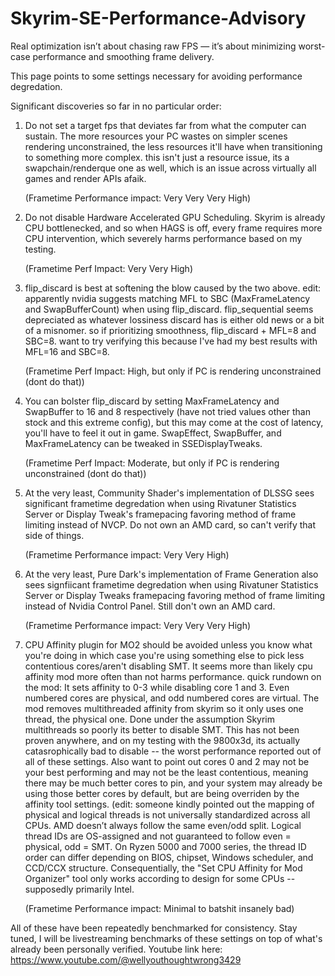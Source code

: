 # Skyrim-SE-Performance-Advisory

Real optimization isn’t about chasing raw FPS — it’s about minimizing worst-case performance and smoothing frame delivery.

This page points to some settings necessary for avoiding performance degredation.

Significant discoveries so far in no particular order: 

1. Do not set a target fps that deviates far from what the computer can sustain. 
   The more resources your PC wastes on simpler scenes rendering unconstrained, the less resources it'll have when transitioning to something more complex. this isn't just a resource issue, its a 
   swapchain/renderque one as well, which is an issue across virtually all games and render APIs afaik.
   
   (Frametime Performance impact: Very Very Very High)

3. Do not disable Hardware Accelerated GPU Scheduling.
   Skyrim is already CPU bottlenecked, and so when HAGS is off, every frame requires more CPU intervention, which severely harms performance based on my testing. 
  
   (Frametime Perf Impact: Very Very High)

4. flip_discard is best at softening the blow caused by the two above.
   edit: apparently nvidia suggests matching MFL to SBC (MaxFrameLatency and SwapBufferCount) when using flip_discard. flip_sequential seems depreciated as whatever lossiness discard has is either old news or a 
   bit of a misnomer. so if prioritizing smoothness, flip_discard + MFL=8 and SBC=8. want to try verifying this because I've had my best results with MFL=16 and SBC=8. 
   
   (Frametime Perf Impact: High, but only if PC 
   is rendering unconstrained (dont do that))

5. You can bolster flip_discard by setting MaxFrameLatency and SwapBuffer to 16 and 8 respectively (have not tried values other than stock and this extreme config), but this may come at the cost of latency, you'll 
   have to feel it out in game. SwapEffect, SwapBuffer, and MaxFrameLatency can be tweaked in SSEDisplayTweaks. 
   
   (Frametime Perf Impact: Moderate, but only if PC is 
   rendering unconstrained (dont do that))

6. At the very least, Community Shader's implementation of DLSSG sees significant frametime degredation when using Rivatuner Statistics Server or Display Tweak's framepacing favoring method of frame limiting 
   instead of NVCP. Do not own an AMD card, so can't verify that side of things. 
   
   (Frametime Performance impact: Very Very High)

7. At the very least, Pure Dark's implementation of Frame Generation also sees signfiicant frametime degredation when using Rivatuner Statistics Server or Display Tweaks framepacing favoring method of frame 
   limiting instead of Nvidia Control Panel. Still don't own an AMD card. 
   
   (Frametime Performance impact: Very Very Very High)

8. CPU Affinity plugin for MO2 should be avoided unless you know what you're doing in which case you're using something else to pick less contentious cores/aren't disabling SMT. 
   It seems more than likely cpu affinity mod more often than not harms performance. quick rundown on the mod: It sets affinity to 0-3 while disabling core 1 and 3. Even numbered cores are physical, and odd 
   numbered cores are virtual. The mod removes multithreaded affinity from skyrim so it only uses one thread, the physical one. Done under the assumption Skyrim multithreads so poorly its better to disable SMT. 
   This has not been proven anywhere, and on my testing with the 9800x3d, its actually catasrophically bad to disable -- the worst performance reported out of all of these settings. Also want to point out cores 0 
   and 2 may not  be your best performing and may not be the least contentious, meaning there may be much better cores to pin, and your system may already be using those better cores by default, but are being 
   overriden by the  affinity tool settings. (edit: someone kindly pointed out the mapping of physical and logical threads is not universally standardized across all CPUs. AMD doesn’t always follow the same even/odd split. Logical thread IDs 
   are OS-assigned and not guaranteed to follow even = physical, odd = SMT. On Ryzen 5000 and 7000 series, the thread ID order can differ depending on BIOS, chipset, Windows scheduler, and CCD/CCX structure. Consequentially, the "Set CPU 
   Affinity for Mod Organizer" tool only works according to design for some CPUs -- supposedly primarily Intel. 
  
   (Frametime Performance impact: Minimal to batshit insanely bad)
   
   
All of these have been repeatedly benchmarked for consistency. Stay tuned, I will be livestreaming benchmarks of these settings on top of what's already been personally verified. Youtube link here: 
https://www.youtube.com/@wellyouthoughtwrong3429
